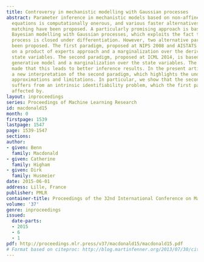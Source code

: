 ```yaml
---
title: Controversy in mechanistic modelling with Gaussian processes
abstract: Parameter inference in mechanistic models based on non-affine differential
  equations is computationally onerous, and various faster alternatives based on gradient
  matching have been proposed. A particularly promising approach is based on nonparametric
  Bayesian modelling with Gaussian processes, which exploits the fact that a Gaussian
  process is closed under differentiation. However, two alternative paradigms have
  been proposed. The first paradigm, proposed at NIPS 2008 and AISTATS 2013, is based
  on a product of experts approach and a marginalization over the derivatives of the
  state variables. The second paradigm, proposed at ICML 2014, is based on a probabilistic
  generative model and a marginalization over the state variables. The claim has been
  made that this leads to better inference results. In the present article, we offer
  a new interpretation of the second paradigm, which highlights the underlying assumptions,
  approximations and limitations. In particular, we show that the second paradigm
  suffers from an intrinsic identifiability problem, which the first paradigm is not
  affected by.
layout: inproceedings
series: Proceedings of Machine Learning Research
id: macdonald15
month: 0
firstpage: 1539
lastpage: 1547
page: 1539-1547
sections: 
author:
- given: Benn
  family: Macdonald
- given: Catherine
  family: Higham
- given: Dirk
  family: Husmeier
date: 2015-06-01
address: Lille, France
publisher: PMLR
container-title: Proceedings of the 32nd International Conference on Machine Learning
volume: '37'
genre: inproceedings
issued:
  date-parts:
  - 2015
  - 6
  - 1
pdf: http://proceedings.mlr.press/v37/macdonald15/macdonald15.pdf
# Format based on citeproc: http://blog.martinfenner.org/2013/07/30/citeproc-yaml-for-bibliographies/
---
```

